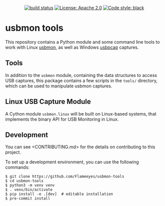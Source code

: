 <!--
SPDX-FileCopyrightText: 2019 The usbmon-tools Authors

SPDX-License-Identifier: Apache-2.0
-->

<p align="center">
<a href="https://travis-ci.com/Flameeyes/usbmon-tools/builds/"><img alt="build status" src="https://travis-ci.com/Flameeyes/usbmon-tools.svg?branch=master"></a>
<a href="https://opensource.org/licenses/Apache-2.0"><img alt="License: Apache 2.0" src="https://img.shields.io/badge/license-Apache%202.0-green"></a>
<a href="https://github.com/psf/black"><img alt="Code style: black" src="https://img.shields.io/badge/code%20style-black-000000.svg"></a>
</p>

# usbmon tools

This repository contains a Python module and some command line tools to work
with Linux [usbmon](https://www.kernel.org/doc/Documentation/usb/usbmon.txt), as
well as Windows [usbpcap](https://desowin.org/usbpcap) captures.

## Tools

In addition to the `usbmon` module, containing the data structures to access USB
captures, this package contains a few scripts in the `tools/` directory, which
can be used to manipulate usbmon captures.

## Linux USB Capture Module

A Cython module `usbmon.linux` will be built on Linux-based systems, that implements the
binary API for USB Monitoring in Linux.

## Development

You can see <CONTRIBUTING.md> for the details on contributing to this project.

To set up a development environment, you can use the following commands:

```shell
$ git clone https://github.com/Flameeyes/usbmon-tools
$ cd usbmon-tools
$ python3 -m venv venv
$ . venv/bin/activate
$ pip install -e .[dev]  # editable installation
$ pre-commit install
```
